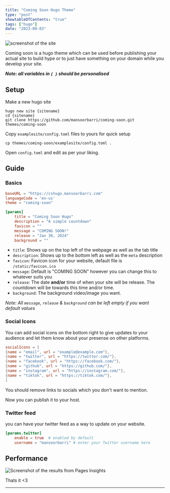 ```yaml
---
title: "Coming Soon Hugo Theme"
type: "post" 
showtableOfContents: "true"
tags: ["hugo"]
date: "2023-09-03"
---
```


![screenshot of the site](https://raw.githubusercontent.com/mansoorbarri/coming-soon/main/images/screenshot.png)

Coming soon is a hugo theme which can be used before publishing your actual site to build hype or to just have something on your domain while you develop your site.

***Note: all variables in `{ }` should be personalised***

## Setup 
Make a new hugo site
```
hugo new site {sitename}
cd {sitename}
git clone https://github.com/mansoorbarri/coming-soon.git themes/coming-soon
```

Copy `examplesite/config.toml` files to yours for quick setup
```
cp themes/coming-soon/examplesite/config.toml . 
```

Open `config.toml` and edit as per your liking. 

## Guide 
### Basics
```toml
baseURL = "https://cshugo.mansoorbarri.com"
languageCode = 'en-us'
theme = "coming-soon"

[params]
    title = "Coming Soon Hugo" 
    description = "A simple countdown"
    favicon = ""
    message = "COMING SOON!" 
    release = "Jan 30, 2024" 
    background = "" 


```

- `title`: Shows up on the top left of the webpage as well as the tab title
- `description`: Shows up to the bottom left as well as the `meta` description
- `favicon`: Favicon icon for your website, default file is `/static/favicon.ico`
- `message`: Default is "COMING SOON" however you can change this to whatever suits you
- `release`: The date **and/or** time of when your site will be release. The countdown will be towards this time and/or time. 
- `background`: The background video/image you want.

*Note: All `message`, `release` & `background` can be left empty if you want default values*

### Social Icons
You can add social icons on the bottom right to give updates to your audience and let them know about your presense on other platforms. 
```toml 
socialIcons = [
{name = "email", url = "example@example.com"},      
{name = "twitter", url = "https://twitter.com/"},    
{name = "facebook", url = "https://facebook.com/"},    
{name = "github", url = "https://github.com/"},    
{name = "instagram", url = "https://instagram.com/"},    
{name = "tiktok", url = "https://tiktok.com/"},    
]
```

You should remove links to socials which you don't want to mention. 

Now you can publish it to your host. 

### Twitter feed 
you can have your twitter feed as a way to update on your website. 

```toml
[params.twitter]
	enable = true  # enabled by default 
	username = "mansoorbarri" # enter your Twitter username here
```

## Performance 
![Screenshot of the results from Pages Insights](/img/downloads/comingsoonhugo/performance.png)

Thats it <3 

---
